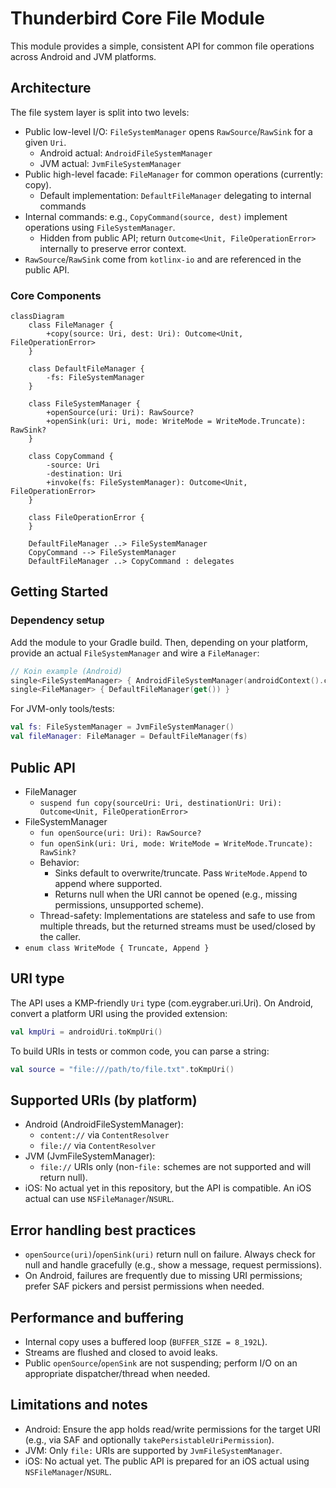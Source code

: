 # Thunderbird Core File Module

This module provides a simple, consistent API for common file operations across Android and JVM platforms.

## Architecture

The file system layer is split into two levels:

- Public low-level I/O: `FileSystemManager` opens `RawSource`/`RawSink` for a given `Uri`.
  - Android actual: `AndroidFileSystemManager`
  - JVM actual: `JvmFileSystemManager`
- Public high-level facade: `FileManager` for common operations (currently: copy).
  - Default implementation: `DefaultFileManager` delegating to internal commands
- Internal commands: e.g., `CopyCommand(source, dest)` implement operations using `FileSystemManager`.
  - Hidden from public API; return `Outcome<Unit, FileOperationError>` internally to preserve error context.
- `RawSource`/`RawSink` come from `kotlinx-io` and are referenced in the public API.

### Core Components

```mermaid
classDiagram
    class FileManager {
        +copy(source: Uri, dest: Uri): Outcome<Unit, FileOperationError>
    }

    class DefaultFileManager {
        -fs: FileSystemManager
    }

    class FileSystemManager {
        +openSource(uri: Uri): RawSource?
        +openSink(uri: Uri, mode: WriteMode = WriteMode.Truncate): RawSink?
    }

    class CopyCommand {
        -source: Uri
        -destination: Uri
        +invoke(fs: FileSystemManager): Outcome<Unit, FileOperationError>
    }

    class FileOperationError {
    }

    DefaultFileManager ..> FileSystemManager
    CopyCommand --> FileSystemManager
    DefaultFileManager ..> CopyCommand : delegates
```

## Getting Started

### Dependency setup

Add the module to your Gradle build. Then, depending on your platform, provide an actual `FileSystemManager` and wire a `FileManager`:

```kotlin
// Koin example (Android)
single<FileSystemManager> { AndroidFileSystemManager(androidContext().contentResolver) }
single<FileManager> { DefaultFileManager(get()) }
```

For JVM-only tools/tests:

```kotlin
val fs: FileSystemManager = JvmFileSystemManager()
val fileManager: FileManager = DefaultFileManager(fs)
```

## Public API

- FileManager
  - `suspend fun copy(sourceUri: Uri, destinationUri: Uri): Outcome<Unit, FileOperationError>`
- FileSystemManager
  - `fun openSource(uri: Uri): RawSource?`
  - `fun openSink(uri: Uri, mode: WriteMode = WriteMode.Truncate): RawSink?`
  - Behavior:
    - Sinks default to overwrite/truncate. Pass `WriteMode.Append` to append where supported.
    - Returns null when the URI cannot be opened (e.g., missing permissions, unsupported scheme).
  - Thread-safety: Implementations are stateless and safe to use from multiple threads, but the returned streams must be used/closed by the caller.
- `enum class WriteMode { Truncate, Append }`

## URI type

The API uses a KMP‑friendly `Uri` type (com.eygraber.uri.Uri). On Android, convert a platform URI using the provided extension:

```kotlin
val kmpUri = androidUri.toKmpUri()
```

To build URIs in tests or common code, you can parse a string:

```kotlin
val source = "file:///path/to/file.txt".toKmpUri()
```

## Supported URIs (by platform)

- Android (AndroidFileSystemManager):
  - `content://` via `ContentResolver`
  - `file://` via `ContentResolver`
- JVM (JvmFileSystemManager):
  - `file://` URIs only (non-`file:` schemes are not supported and will return null).
- iOS: No actual yet in this repository, but the API is compatible. An iOS actual can use `NSFileManager`/`NSURL`.

## Error handling best practices

- `openSource(uri)`/`openSink(uri)` return null on failure. Always check for null and handle gracefully (e.g., show a message, request permissions).
- On Android, failures are frequently due to missing URI permissions; prefer SAF pickers and persist permissions when needed.

## Performance and buffering

- Internal copy uses a buffered loop (`BUFFER_SIZE = 8_192L`).
- Streams are flushed and closed to avoid leaks.
- Public `openSource`/`openSink` are not suspending; perform I/O on an appropriate dispatcher/thread when needed.

## Limitations and notes

- Android: Ensure the app holds read/write permissions for the target URI (e.g., via SAF and optionally `takePersistableUriPermission`).
- JVM: Only `file:` URIs are supported by `JvmFileSystemManager`.
- iOS: No actual yet. The public API is prepared for an iOS actual using `NSFileManager`/`NSURL`.

